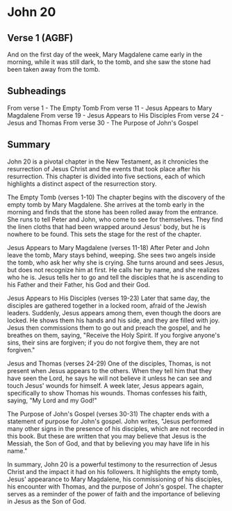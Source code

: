 # John 20

## Verse 1 (AGBF)

And on the first day of the week, Mary Magdalene came early in the morning, while it was still dark, to the tomb, and she saw the stone had been taken away from the tomb.

## Subheadings

From verse 1 - The Empty Tomb
From verse 11 - Jesus Appears to Mary Magdalene
From verse 19 - Jesus Appears to His Disciples
From verse 24 - Jesus and Thomas
From verse 30 - The Purpose of John's Gospel

## Summary

John 20 is a pivotal chapter in the New Testament, as it chronicles the resurrection of Jesus Christ and the events that took place after his resurrection. This chapter is divided into five sections, each of which highlights a distinct aspect of the resurrection story.

The Empty Tomb (verses 1-10)
The chapter begins with the discovery of the empty tomb by Mary Magdalene. She arrives at the tomb early in the morning and finds that the stone has been rolled away from the entrance. She runs to tell Peter and John, who come to see for themselves. They find the linen cloths that had been wrapped around Jesus' body, but he is nowhere to be found. This sets the stage for the rest of the chapter.

Jesus Appears to Mary Magdalene (verses 11-18)
After Peter and John leave the tomb, Mary stays behind, weeping. She sees two angels inside the tomb, who ask her why she is crying. She turns around and sees Jesus, but does not recognize him at first. He calls her by name, and she realizes who he is. Jesus tells her to go and tell the disciples that he is ascending to his Father and their Father, his God and their God.

Jesus Appears to His Disciples (verses 19-23)
Later that same day, the disciples are gathered together in a locked room, afraid of the Jewish leaders. Suddenly, Jesus appears among them, even though the doors are locked. He shows them his hands and his side, and they are filled with joy. Jesus then commissions them to go out and preach the gospel, and he breathes on them, saying, "Receive the Holy Spirit. If you forgive anyone's sins, their sins are forgiven; if you do not forgive them, they are not forgiven."

Jesus and Thomas (verses 24-29)
One of the disciples, Thomas, is not present when Jesus appears to the others. When they tell him that they have seen the Lord, he says he will not believe it unless he can see and touch Jesus' wounds for himself. A week later, Jesus appears again, specifically to show Thomas his wounds. Thomas confesses his faith, saying, "My Lord and my God!"

The Purpose of John's Gospel (verses 30-31)
The chapter ends with a statement of purpose for John's gospel. John writes, "Jesus performed many other signs in the presence of his disciples, which are not recorded in this book. But these are written that you may believe that Jesus is the Messiah, the Son of God, and that by believing you may have life in his name."

In summary, John 20 is a powerful testimony to the resurrection of Jesus Christ and the impact it had on his followers. It highlights the empty tomb, Jesus' appearance to Mary Magdalene, his commissioning of his disciples, his encounter with Thomas, and the purpose of John's gospel. The chapter serves as a reminder of the power of faith and the importance of believing in Jesus as the Son of God.
